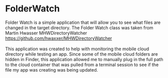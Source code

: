 # FolderWatch
Folder Watch is a simple application that will allow you to see what files are changed
in the target directory.  The Folder Watch class was taken from Martin Hwasser
MHWDirectoryWatcher https://github.com/hwaxxer/MHWDirectoryWatcher
<br/>
<br/>
This application was created to help with monitoring the mobile cloud directory while
testing an app.  Since some of the mobile cloud folders are hidden in Finder, this
application allowed me to manually plug in the full path to the cloud container that
was pulled from a terminal session to see if the file my app was creating was being updated.


